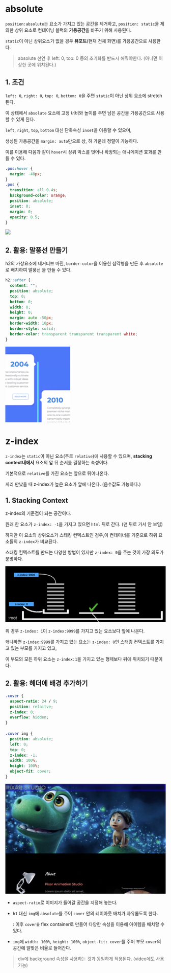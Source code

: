 # absolute

`position:absolute`는 요소가 가지고 있는 공간을 제거하고, `position: static`을 제외한 상위 요소로 컨테이닝 블럭의 **가용공간**을 바꾸기 위해 사용된다.

`static`이 아닌 상위요소가 없을 경우 **뷰포트**(현재 전체 화면)를 가용공간으로 사용한다.

> absolute 선언 후 left: 0, top: 0 등의 초기화를 반드시 해줘야한다. (아니면 이상한 곳에 위치된다.)

## 1. 조건

`left: 0`, `right: 0`, `top: 0`, `bottom: 0`을 주면 `static`이 아닌 상위 요소에 stretch된다.

이 상태에서 `absolute` 요소에 고정 너비와 높이를 주면 남은 공간을 가용공간으로 사용할 수 있게 된다.

`left`, `right`, `top`, `bottom` 대신 단축속성 `inset`을 이용할 수 있으며,

생성된 가용공간을 `margin: auto`만으로 상, 하 가운데 정렬이 가능하다.

이를 이용해 다음과 같이 `hover`시 상위 박스를 벗어나 확장되는 애니메이션 효과를 만들 수 있다.

```css
.pos:hover {
  margin: -40px;
}
.pos {
  transition: all 0.4s;
  background-color: orange;
  position: absolute;
  inset: 0;
  margin: 0;
  opacity: 0.5;
}
```

<img width="300px" src="https://github.com/user-attachments/assets/de49c72a-7e8a-4d5f-8e2d-680622f91155">

## 2. 활용: 말풍선 만들기

h2의 가상요소에 네거티브 마진, `border-color`을 이용한 삼각형을 만든 후 `absolute`로 배치하여 말풍선 을 만들 수 있다.

```css
h2::after {
  content: "";
  position: absolute;
  top: 0;
  bottom: 0;
  width: 0;
  height: 0;
  margin: auto -50px;
  border-width: 10px;
  border-style: solid;
  border-color: transparent transparent transparent white;
}
```

![alt text](image-5.png)

# z-index

`z-index`는 `static`이 아닌 요소(주로 `relative`)에 사용할 수 있으며, **stacking context내에서** 요소의 앞 뒤 순서를 결정하는 속성이다.

기본적으로 `relative`를 가진 요소는 앞으로 튀어나온다.

끼리 만났을 때 z-index가 높은 요소가 앞에 나온다. (음수값도 가능하다.)

## 1. Stacking Context

z-index의 기준점이 되는 공간이다.

원래 한 요소가 `z-index: -1`을 가지고 있으면 `html` 뒤로 간다. (맨 뒤로 가서 안 보임)

하지만 이 요소의 상위요소가 스태킹 컨텍스트인 경우,이 컨테이너를 기준으로 하위 요소들의 `z-index`가 비교된다.

스태킹 컨텍스트를 만드는 다양한 방법이 있지만 `z-index: 0`을 주는 것이 가장 의도가 분명하다.

![alt text](image-9.png)

위 경우 `z-index: 1`이 `z-index:9999`를 가지고 있는 요소보다 앞에 나온다.

왜냐하면 `z-index:9999`를 가지고 있는 요소는 `z-index: 0`인 스태킹 컨텍스트를 가지고 있는 부모를 가지고 있고,

이 부모의 모든 하위 요소는 `z-index:1`을 가지고 있는 형제보다 뒤에 위치되기 때문이다.

## 2. 활용: 헤더에 배경 추가하기

```css
.cover {
  aspect-ratio: 24 / 9;
  position: relaitve;
  z-index: 0;
  overflow: hidden;
}

.cover img {
  position: absolute;
  left: 0;
  top: 0;
  z-index: -1;
  width: 100%;
  height: 100%;
  object-fit: cover;
}
```

![alt text](image-8.png)

- `aspect-ratio`로 이미지가 들어갈 공간을 지정해 놓는다.

- `h1` 대신 `img`에 `absolute`를 주어 `cover` 안의 레이아웃 배치가 자유롭도록 한다.

  : 이후 `cover를` flex container로 만들어 다양한 속성을 이용해 아이템을 배치할 수 있다.

- `img`에 `width: 100%`, `height: 100%`, `object-fit: cover`를 주어 부모 `cover`의 공간에 알맞은 비율로 들어간다.

> div에 background 속성을 사용하는 것과 동일하게 적용된다. (video에도 사용 가능)
